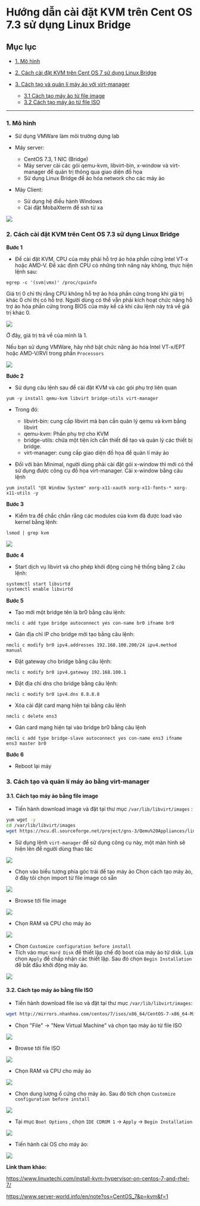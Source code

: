 # Hướng dẫn cài đặt KVM trên Cent OS 7.3 sử dụng Linux Bridge

## Mục lục

- [1. Mô hình](#mo-hinh)
- [2. Cách cài đặt KVM trên Cent OS 7 sử dụng Linux Bridge](#install)
- [3. Cách tạo và quản lí máy ảo với virt-manager](#create)

	- [3.1 Cách tạo máy ảo từ file image](#image)
	- [3.2 Cách tạo máy ảo từ file ISO](#iso)

-------

### <a name = "mo-hinh"> 1. Mô hình </a>

- Sử dụng VMWare làm môi trường dựng lab
- Máy server:
  <ul>
  <li>CentOS 7.3, 1 NIC (Bridge)</li>
  <li>Máy server cài các gói qemu-kvm, libvirt-bin, x-window và virt-manager để quản trị thông qua giao diện đồ họa</li>
  <li>Sử dụng Linux Bridge để ảo hóa network cho các máy ảo</li>
  </ul>

- Máy Client:
  <ul>
  <li>Sử dụng hệ điều hành Windows</li>
  <li>Cài đặt MobaXterm để ssh từ xa</li>
  </ul>

<img src="https://camo.githubusercontent.com/929bdfbfd2f27393f3dc40c380053d062e8d5395/687474703a2f2f692e696d6775722e636f6d2f7a467276546a772e6a7067">

### <a name ="install"> 2. Cách cài đặt KVM trên Cent OS 7.3 sử dụng Linux Bridge </a>

**Bước 1**

- Để cài đặt KVM, CPU của máy phải hỗ trợ ảo hóa phần cứng Intel VT-x hoặc AMD-V. 
  Để xác định CPU có những tính năng này không, thực hiện lệnh sau:

`egrep -c '(svm|vmx)' /proc/cpuinfo`

Giá trị 0 chỉ thị rằng CPU không hỗ trợ ảo hóa phần cứng trong khi giá trị khác 0 chỉ thị có hỗ trợ. 
Người dùng có thể vẫn phải kích hoạt chức năng hỗ trợ ảo hóa phần cứng trong BIOS của máy kể cả khi câu lệnh này trả về giá trị khác 0.

<img src="http://i.imgur.com/Cs2zowA.png">

Ở đây, giá trị trả về của mình là 1.

Nếu bạn sử dụng VMWare, hãy nhớ bật chức năng ảo hóa Intel VT-x/EPT hoặc AMD-V/RVI trong phần `Processors`

<img src="http://i.imgur.com/PIngLij.png">

**Bước 2**

- Sử dụng câu lệnh sau để cài đặt KVM và các gói phụ trợ liên quan

`yum -y install qemu-kvm libvirt bridge-utils virt-manager`

- Trong đó:
  <ul>
  <li>libvirt-bin: cung cấp libvirt mà bạn cần quản lý qemu và kvm bằng libvirt</li>
  <li>qemu-kvm: Phần phụ trợ cho KVM</li>
  <li>bridge-utils: chứa một tiện ích cần thiết để tạo và quản lý các thiết bị bridge.</li>
  <li>virt-manager: cung cấp giao diện đồ họa để quản lí máy ảo</li>
  </ul>
  

- Đối với bản Minimal, người dùng phải cài đặt gói x-window thì mới có thể sử dụng được công cụ đồ họa virt-manager. Cài x-window bằng câu lệnh

`yum install "@X Window System" xorg-x11-xauth xorg-x11-fonts-* xorg-x11-utils -y`

**Bước 3**

- Kiểm tra để chắc chắn rằng các modules của kvm đã được load vào kernel bằng lệnh:

`lsmod | grep kvm`

<img src="http://i.imgur.com/2KrGCor.png">

**Bước 4**

- Start dịch vụ libvirt và cho phép khởi động cùng hệ thống bằng 2 câu lệnh:

``` sh
systemctl start libvirtd
systemctl enable libvirtd
```

**Bước 5**

- Tạo mới một bridge tên là br0 bằng câu lệnh:

`nmcli c add type bridge autoconnect yes con-name br0 ifname br0`

- Gán địa chỉ IP cho bridge mới tạo bằng câu lệnh:

`nmcli c modify br0 ipv4.addresses 192.168.100.200/24 ipv4.method manual`

- Đặt gateway cho bridge bằng câu lệnh:

`nmcli c modify br0 ipv4.gateway 192.168.100.1`

- Đặt địa chỉ dns cho bridge bằng câu lệnh:

`nmcli c modify br0 ipv4.dns 8.8.8.8`

- Xóa cài đặt card mạng hiện tại bằng câu lệnh

`nmcli c delete ens3`

- Gán card mạng hiện tại vào bridge br0 bằng câu lệnh

`nmcli c add type bridge-slave autoconnect yes con-name ens3 ifname ens3 master br0`

**Bước 6**

- Reboot lại máy

### <a name ="create"> 3. Cách tạo và quản lí máy ảo bằng virt-manager </a>

#### <a name = "image"> 3.1. Cách tạo máy ảo bằng file image </a>

- Tiến hành download image và đặt tại thư mục `/var/lib/libvirt/images` :

``` sh
yum wget -y
cd /var/lib/libvirt/images
wget https://ncu.dl.sourceforge.net/project/gns-3/Qemu%20Appliances/linux-microcore-3.8.2.img
```

- Sử dụng lệnh `virt-manager` để sử dụng công cụ này, một màn hình sẽ hiện lên để người dùng thao tác

<img src="http://i.imgur.com/2ZT6zhi.png">

- Chọn vào biểu tượng phía góc trái để tạo máy ảo
  Chọn cách tạo máy ảo, ở đây tôi chọn import từ file image có sẵn

<img src="http://i.imgur.com/ozy2gBS.png">

- Browse tới file image

<img src="http://i.imgur.com/8fls28B.png">

- Chọn RAM và CPU cho máy ảo

<img src="http://i.imgur.com/3KEn4GR.png">

- Chọn `Customize configuration before install`
- Tích vào mục `Hard Disk` để thiết lập chế độ boot của máy ảo từ disk.
  Lựa chọn `Apply` để chấp nhận các thiết lập.
  Sau đó chọn `Begin Installation` để bắt đầu khởi động máy ảo.

<img src="http://i.imgur.com/y43Lv0F.png">

#### <a name="iso"> 3.2. Cách tạo máy ảo bằng file ISO </a>

- Tiến hành download file iso và đặt tại thư mục `/var/lib/libvirt/images`:

``` sh
wget http://mirrors.nhanhoa.com/centos/7/isos/x86_64/CentOS-7-x86_64-Minimal-1611.iso /var/lib/libvirt/images
```

- Chọn "File" -> "New Virtual Machine" và chọn tạo máy ảo từ file ISO

<img src="http://i.imgur.com/S3ekhHd.png">

- Browse tới file ISO

<img src="http://i.imgur.com/VGJP0aG.png">

- Chọn RAM và CPU cho máy ảo

<img src="http://i.imgur.com/fXkbZV0.png">

- Chọn dung lượng ổ cứng cho máy ảo. Sau đó tích chọn `Customize configuration before install`

<img src="http://i.imgur.com/zgfqCmb.png">

- Tại mục `Boot Options` , chọn `IDE CDROM 1` -> `Apply` -> `Begin Installation`

<img src="http://i.imgur.com/awSECrZ.png">

- Tiến hành cài OS cho máy ảo:

<img src="http://i.imgur.com/tj1xyCW.png">

**Link tham khảo:**

https://www.linuxtechi.com/install-kvm-hypervisor-on-centos-7-and-rhel-7/

https://www.server-world.info/en/note?os=CentOS_7&p=kvm&f=1